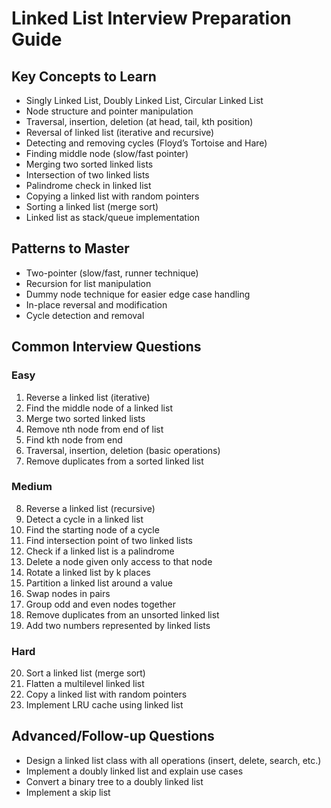 # Linked List Interview Preparation Guide

## Key Concepts to Learn
- Singly Linked List, Doubly Linked List, Circular Linked List
- Node structure and pointer manipulation
- Traversal, insertion, deletion (at head, tail, kth position)
- Reversal of linked list (iterative and recursive)
- Detecting and removing cycles (Floyd’s Tortoise and Hare)
- Finding middle node (slow/fast pointer)
- Merging two sorted linked lists
- Intersection of two linked lists
- Palindrome check in linked list
- Copying a linked list with random pointers
- Sorting a linked list (merge sort)
- Linked list as stack/queue implementation

## Patterns to Master
- Two-pointer (slow/fast, runner technique)
- Recursion for list manipulation
- Dummy node technique for easier edge case handling
- In-place reversal and modification
- Cycle detection and removal

## Common Interview Questions

### Easy
1. Reverse a linked list (iterative)
2. Find the middle node of a linked list
3. Merge two sorted linked lists
4. Remove nth node from end of list
5. Find kth node from end
6. Traversal, insertion, deletion (basic operations)
7. Remove duplicates from a sorted linked list

### Medium
8. Reverse a linked list (recursive)
9. Detect a cycle in a linked list
10. Find the starting node of a cycle
11. Find intersection point of two linked lists
12. Check if a linked list is a palindrome
13. Delete a node given only access to that node
14. Rotate a linked list by k places
15. Partition a linked list around a value
16. Swap nodes in pairs
17. Group odd and even nodes together
18. Remove duplicates from an unsorted linked list
19. Add two numbers represented by linked lists

### Hard
20. Sort a linked list (merge sort)
21. Flatten a multilevel linked list
22. Copy a linked list with random pointers
23. Implement LRU cache using linked list

## Advanced/Follow-up Questions
- Design a linked list class with all operations (insert, delete, search, etc.)
- Implement a doubly linked list and explain use cases
- Convert a binary tree to a doubly linked list
- Implement a skip list
